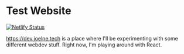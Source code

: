 # Test Website
[![Netlify Status](https://api.netlify.com/api/v1/badges/a0ae4608-c8a5-4404-9177-9bb22588a42b/deploy-status)](https://app.netlify.com/sites/joelne-test-website/deploys)

https://dev.joelne.tech is a place where I'll be experimenting with some different webdev stuff. Right now, I'm playing around with React.
